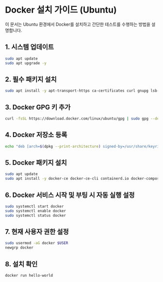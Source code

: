 # Docker 설치 가이드 (Ubuntu)

이 문서는 Ubuntu 환경에서 Docker를 설치하고 간단한 테스트를 수행하는 방법을 설명합니다.

## 1. 시스템 업데이트
```bash
sudo apt update
sudo apt upgrade -y
```

## 2. 필수 패키지 설치
```bash
sudo apt install -y apt-transport-https ca-certificates curl gnupg lsb-release
```

## 3. Docker GPG 키 추가
```bash
curl -fsSL https://download.docker.com/linux/ubuntu/gpg | sudo gpg --dearmor -o /usr/share/keyrings/docker-archive-keyring.gpg
```

## 4. Docker 저장소 등록
```bash
echo "deb [arch=$(dpkg --print-architecture) signed-by=/usr/share/keyrings/docker-archive-keyring.gpg] https://download.docker.com/linux/ubuntu $(lsb_release -cs) stable" | sudo tee /etc/apt/sources.list.d/docker.list > /dev/null
```

## 5. Docker 패키지 설치
```bash
sudo apt update
sudo apt install -y docker-ce docker-ce-cli containerd.io docker-compose-plugin
```

## 6. Docker 서비스 시작 및 부팅 시 자동 실행 설정
```bash
sudo systemctl start docker
sudo systemctl enable docker
sudo systemctl status docker
```

## 7. 현재 사용자 권한 설정
```bash
sudo usermod -aG docker $USER
newgrp docker
```

## 8. 설치 확인
```bash
docker run hello-world
```
